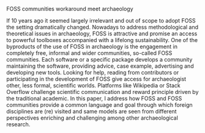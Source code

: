 FOSS communities workaround meet archaeology

If 10 years ago it seemed largely irrelevant and out of scope to adopt FOSS the setting dramatically changed. Nowadays to address methodological and theoretical issues in archaeology, FOSS is attractive and promise an access to powerful toolboxes accompanied with a lifelong sustainability. One of the byproducts of the use of FOSS in archaeology is the engagement in completely free, informal and wider communities, so-called FOSS communities. Each software or a specific package develops a community maintaining the software, providing advice, case example, advertising and developing new tools. Looking for help, reading from contributors or participating in the development of FOSS give access for archaeologist other, less formal, scientific worlds. Platforms like Wikipedia or Stack Overflow challenge scientific communication and reward principle driven by the traditional academic. In this paper, I address how FOSS and FOSS communities provide a common language and goal through which foreign disciplines are (re) visited and same models are seen from different perspectives enriching and challenging among other archaeological research.